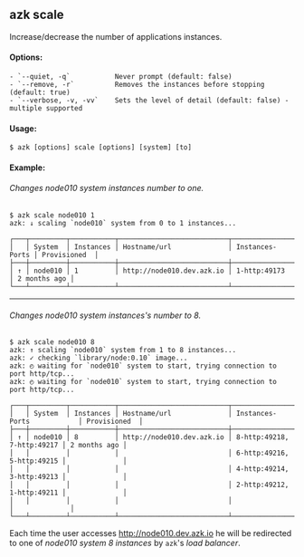 ## azk scale

Increase/decrease the number of applications instances.

#### Options:

	- `--quiet, -q`           Never prompt (default: false)
	- `--remove, -r`          Removes the instances before stopping (default: true)
    - `--verbose, -v, -vv`    Sets the level of detail (default: false) - multiple supported

#### Usage:

    $ azk [options] scale [options] [system] [to]

#### Example:

###### Changes node010 system instances number to one.

```
$ azk scale node010 1
azk: ↓ scaling `node010` system from 0 to 1 instances...

┌───┬─────────┬───────────┬───────────────────────────┬─────────────────┬──────────────┐
│   │ System  │ Instances │ Hostname/url              │ Instances-Ports │ Provisioned  │
├───┼─────────┼───────────┼───────────────────────────┼─────────────────┼──────────────┤
│ ↑ │ node010 │ 1         │ http://node010.dev.azk.io │ 1-http:49173    │ 2 months ago │
└───┴─────────┴───────────┴───────────────────────────┴─────────────────┴──────────────┘
```

--------------

###### Changes node010 system instances's number to 8.

```
$ azk scale node010 8
azk: ↑ scaling `node010` system from 1 to 8 instances...
azk: ✓ checking `library/node:0.10` image...
azk: ◴ waiting for `node010` system to start, trying connection to port http/tcp...
azk: ◴ waiting for `node010` system to start, trying connection to port http/tcp...

┌───┬─────────┬───────────┬───────────────────────────┬────────────────────────────┬──────────────┐
│   │ System  │ Instances │ Hostname/url              │ Instances-Ports            │ Provisioned  │
├───┼─────────┼───────────┼───────────────────────────┼────────────────────────────┼──────────────┤
│ ↑ │ node010 │ 8         │ http://node010.dev.azk.io │ 8-http:49218, 7-http:49217 │ 2 months ago │
│   │         │           │                           │ 6-http:49216, 5-http:49215 │              │
│   │         │           │                           │ 4-http:49214, 3-http:49213 │              │
│   │         │           │                           │ 2-http:49212, 1-http:49211 │              │
│   │         │           │                           │                            │              │
└───┴─────────┴───────────┴───────────────────────────┴────────────────────────────┴──────────────┘

```
Each time the user accesses http://node010.dev.azk.io he will be redirected to one of _node010 system 8 instances_ by `azk`'s _load balancer_.
